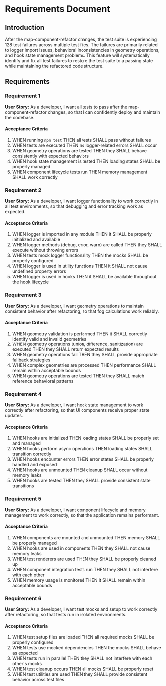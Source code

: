 # Requirements Document

## Introduction

After the map-component-refactor changes, the test suite is experiencing 128 test failures across multiple test files. The failures are primarily related to logger import issues, behavioral inconsistencies in geometry operations, and hook state management problems. This feature will systematically identify and fix all test failures to restore the test suite to a passing state while maintaining the refactored code structure.

## Requirements

### Requirement 1

**User Story:** As a developer, I want all tests to pass after the map-component-refactor changes, so that I can confidently deploy and maintain the codebase.

#### Acceptance Criteria

1. WHEN running `npm test` THEN all tests SHALL pass without failures
2. WHEN tests are executed THEN no logger-related errors SHALL occur
3. WHEN geometry operations are tested THEN they SHALL behave consistently with expected behaviors
4. WHEN hook state management is tested THEN loading states SHALL be properly managed
5. WHEN component lifecycle tests run THEN memory management SHALL work correctly

### Requirement 2

**User Story:** As a developer, I want logger functionality to work correctly in all test environments, so that debugging and error tracking work as expected.

#### Acceptance Criteria

1. WHEN logger is imported in any module THEN it SHALL be properly initialized and available
2. WHEN logger methods (debug, error, warn) are called THEN they SHALL execute without throwing errors
3. WHEN tests mock logger functionality THEN the mocks SHALL be properly configured
4. WHEN logger is used in utility functions THEN it SHALL not cause undefined property errors
5. WHEN logger is used in hooks THEN it SHALL be available throughout the hook lifecycle

### Requirement 3

**User Story:** As a developer, I want geometry operations to maintain consistent behavior after refactoring, so that fog calculations work reliably.

#### Acceptance Criteria

1. WHEN geometry validation is performed THEN it SHALL correctly identify valid and invalid geometries
2. WHEN geometry operations (union, difference, sanitization) are executed THEN they SHALL return expected results
3. WHEN geometry operations fail THEN they SHALL provide appropriate fallback strategies
4. WHEN complex geometries are processed THEN performance SHALL remain within acceptable bounds
5. WHEN geometry operations are tested THEN they SHALL match reference behavioral patterns

### Requirement 4

**User Story:** As a developer, I want hook state management to work correctly after refactoring, so that UI components receive proper state updates.

#### Acceptance Criteria

1. WHEN hooks are initialized THEN loading states SHALL be properly set and managed
2. WHEN hooks perform async operations THEN loading states SHALL transition correctly
3. WHEN hooks encounter errors THEN error states SHALL be properly handled and exposed
4. WHEN hooks are unmounted THEN cleanup SHALL occur without memory leaks
5. WHEN hooks are tested THEN they SHALL provide consistent state transitions

### Requirement 5

**User Story:** As a developer, I want component lifecycle and memory management to work correctly, so that the application remains performant.

#### Acceptance Criteria

1. WHEN components are mounted and unmounted THEN memory SHALL be properly managed
2. WHEN hooks are used in components THEN they SHALL not cause memory leaks
3. WHEN test renderers are used THEN they SHALL be properly cleaned up
4. WHEN component integration tests run THEN they SHALL not interfere with each other
5. WHEN memory usage is monitored THEN it SHALL remain within acceptable bounds

### Requirement 6

**User Story:** As a developer, I want test mocks and setup to work correctly after refactoring, so that tests run in isolated environments.

#### Acceptance Criteria

1. WHEN test setup files are loaded THEN all required mocks SHALL be properly configured
2. WHEN tests use mocked dependencies THEN the mocks SHALL behave as expected
3. WHEN tests run in parallel THEN they SHALL not interfere with each other's mocks
4. WHEN test cleanup occurs THEN all mocks SHALL be properly reset
5. WHEN test utilities are used THEN they SHALL provide consistent behavior across test files